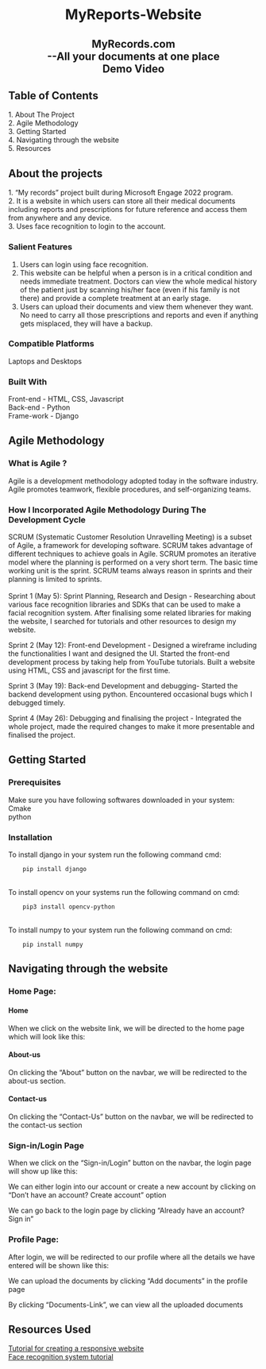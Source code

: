 <h1 align="center">MyReports-Website</h1>

<h2 align="center">  MyRecords.com<br> --All your documents at one place <br> Demo Video </h2>
  
<h2>Table of Contents</h2>
  1. About The Project<br>
  2. Agile Methodology<br>
  3. Getting Started<br>
  4. Navigating through the website<br>
  5. Resources<br>

<h2>About the projects</h2>
  1. “My records” project built during Microsoft Engage 2022  program.<br>
  2. It is a website in which users can store all their medical documents including reports and prescriptions for future reference and access them from anywhere and any device.<br>
  3. Uses face recognition to login to the account.<br>

### **Salient Features**
  1. Users can login using face recognition.
  2. This website can be helpful when a person is in a critical condition and needs immediate treatment. Doctors can view the whole medical history of the patient just by scanning his/her face (even if his family is not there) and provide a complete treatment at an early stage.
  3. Users can upload their documents and view them whenever they want. No need to carry all those prescriptions and reports and even if anything gets misplaced, they will have a backup.

### **Compatible Platforms**
Laptops and Desktops

### **Built With**
Front-end - HTML, CSS, Javascript<br>
Back-end - Python<br>
Frame-work - Django<br>

<h2>Agile Methodology</h2>

### **What is Agile ?**
Agile is a development methodology adopted today in the software industry. Agile promotes teamwork, flexible procedures, and self-organizing teams.
### **How I Incorporated Agile Methodology During The Development Cycle**
SCRUM (Systematic Customer Resolution Unravelling Meeting) is a subset of Agile, a framework for developing software. SCRUM takes advantage of different techniques to achieve goals in Agile. SCRUM promotes an iterative model where the planning is performed on a very short term. The basic time working unit is the sprint. SCRUM teams always reason in sprints and their planning is limited to sprints.
<br><br>
Sprint 1 (May 5): Sprint Planning, Research and Design - Researching about various face recognition libraries and SDKs that can be used to make a facial recognition system. After finalising some related libraries for making the website, I searched for tutorials and other resources to design my website.
 
Sprint 2 (May 12): Front-end Development - Designed a wireframe including the functionalities I want and designed the UI. Started the front-end development process by taking help from YouTube tutorials. Built a website using HTML, CSS and javascript for the first time. 
 
Sprint 3 (May 19): Back-end Development and debugging- Started the backend development using python. Encountered occasional bugs which I debugged timely. 
 
Sprint 4 (May 26): Debugging and finalising the project - Integrated the whole project, made the required changes to make it more presentable and finalised the project.


<h2>Getting Started</h2>

### **Prerequisites**

Make sure you have following softwares downloaded in your  system:
<br>Cmake
<br>python

### **Installation**

To install django in your system run the following command cmd:

        pip install django

<br>To install opencv on your systems run the following command on cmd:

        pip3 install opencv-python

<br>To install numpy to your system run the following command on cmd:

        pip install numpy


<h2>Navigating through the website</h2>

### **Home Page:**

#### **Home**


When we click on the website link, we will be directed to the home page which will look like this:





#### **About-us**


On clicking the “About” button on the navbar, we will be redirected to the about-us section.




#### **Contact-us**


On clicking the “Contact-Us” button on the navbar, we will be redirected to the contact-us section


### **Sign-in/Login Page**


When we click on the “Sign-in/Login” button on the navbar, the login page will show up like this:



We can either login into our account or create a new account by clicking on “Don’t have an account? Create account” option



We can go back to the login page by clicking “Already have an account? Sign in”




### **Profile Page:**

After login, we will be redirected to our profile where all the details we have entered will be shown like this:



We can upload the documents by clicking “Add documents” in the profile page


By clicking “Documents-Link”, we can view all the uploaded documents




<h2>Resources Used</h2>

[Tutorial for creating a responsive website](https://www.youtube.com/watch?v=8KVrdL0VcAk&list=PLu0W_9lII9agiCUZYRsvtGTXdxkzPyItg&index=39&t=3260s)
<br>[Face recognition system tutorial](https://youtu.be/sz25xxF_AVE)
 

